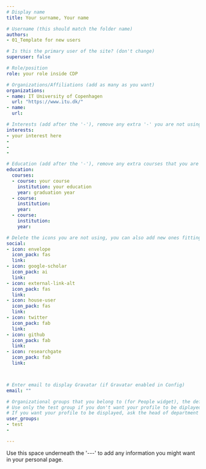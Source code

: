 ```yaml
---
# Display name
title: Your surname, Your name

# Username (this should match the folder name)
authors: 
- 01_Template for new users

# Is this the primary user of the site? (don't change)
superuser: false

# Role/position
role: your role inside CDP

# Organizations/Affiliations (add as many as you want)
organizations:
- name: IT University of Copenhagen
  url: "https://www.itu.dk/"
- name: 
  url: 

# Interests (add after the '-'), remove any extra '-' you are not using
interests:
- your interest here
-
-
-

# Education (add after the '-'), remove any extra courses that you are not using
education:
  courses:
  - course: your course
    institution: your education
    year: graduation year
  - course: 
    institution: 
    year: 
  - course: 
    institution: 
    year: 

# Delete the icons you are not using, you can also add new ones fitting your needs by browsing https://fontawesome.com/icons (more than 4/5 icons are not advised); remove the ones you are not using
social:
- icon: envelope
  icon_pack: fas
  link: 
- icon: google-scholar
  icon_pack: ai
  link: 
- icon: external-link-alt
  icon_pack: fas
  link: 
- icon: house-user
  icon_pack: fas
  link: 
- icon: twitter
  icon_pack: fab
  link: 
- icon: github
  icon_pack: fab
  link: 
- icon: researchgate
  icon_pack: fab
  link: 



# Enter email to display Gravatar (if Gravatar enabled in Config)
email: ""

# Organizational groups that you belong to (for People widget), the default group to be displayed is 'Members'
# Use only the test group if you don't want your profile to be diplayed
# If you want your profile to be displayed, ask the head of department for which user group to use
user_groups:
- test
- 

---
```


Use this space underneath the '---' to add any information you might want in your personal page. 